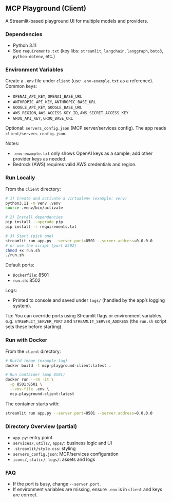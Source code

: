 ## MCP Playground (Client)

A Streamlit-based playground UI for multiple models and providers.

### Dependencies
- Python 3.11
- See `requirements.txt` (key libs: `streamlit`, `langchain`, `langgraph`, `boto3`, `python-dotenv`, etc.)

### Environment Variables
Create a `.env` file under `client` (use `.env-example.txt` as a reference). Common keys:
- `OPENAI_API_KEY`, `OPENAI_BASE_URL`
- `ANTHROPIC_API_KEY`, `ANTHROPIC_BASE_URL`
- `GOOGLE_API_KEY`, `GOOGLE_BASE_URL`
- `AWS_REGION`, `AWS_ACCESS_KEY_ID`, `AWS_SECRET_ACCESS_KEY`
- `GROQ_API_KEY`, `GROQ_BASE_URL`

Optional: `servers_config.json` (MCP server/services config). The app reads `client/servers_config.json`.

Notes:
- `.env-example.txt` only shows OpenAI keys as a sample; add other provider keys as needed.
- Bedrock (AWS) requires valid AWS credentials and region.

### Run Locally
From the `client` directory:

```bash
# 1) Create and activate a virtualenv (example: venv)
python3.11 -m venv .venv
source .venv/bin/activate

# 2) Install dependencies
pip install --upgrade pip
pip install -r requirements.txt

# 3) Start (pick one)
streamlit run app.py --server.port=8501 --server.address=0.0.0.0
# or use the script (port 8502)
chmod +x run.sh
./run.sh
```

Default ports:
- `Dockerfile`: 8501
- `run.sh`: 8502

Logs:
- Printed to console and saved under `logs/` (handled by the app’s logging system).

Tip: You can override ports using Streamlit flags or environment variables, e.g. `STREAMLIT_SERVER_PORT` and `STREAMLIT_SERVER_ADDRESS` (the `run.sh` script sets these before starting).

### Run with Docker
From the `client` directory:

```bash
# Build image (example tag)
docker build -t mcp-playground-client:latest .

# Run container (map 8501)
docker run --rm -it \
  -p 8501:8501 \
  --env-file .env \
  mcp-playground-client:latest
```

The container starts with:
```bash
streamlit run app.py --server.port=8501 --server.address=0.0.0.0
```

### Directory Overview (partial)
- `app.py`: entry point
- `services/`, `utils/`, `apps/`: business logic and UI
- `.streamlit/style.css`: styling
- `servers_config.json`: MCP/services configuration
- `icons/`, `static/`, `logs/`: assets and logs

### FAQ
- If the port is busy, change `--server.port`.
- If environment variables are missing, ensure `.env` is in `client` and keys are correct.

